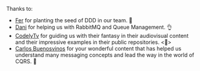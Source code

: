 Thanks to:

* [Fer](https://github.com/vilasmaciel) for planting the seed of DDD in our team. 🤘
* [Dani](https://github.com/dgarcoe) for helping us with RabbitMQ and Queue Management. 👌
* [CodelyTv](https://github.com/codelytv) for guiding us with their fantasy in their audiovisual content and their impressive examples in their public repositories. <🍍>
* [Carlos Buenosvinos](https://github.com/carlosbuenosvinos) for your wonderful content that has helped us understand many messaging concepts and lead the way in the world of CQRS.  🚀
